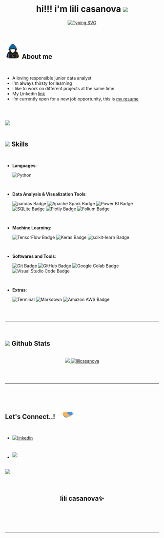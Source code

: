 
<h1 align="center"><b>hi!!! i'm lili casanova </b><img src="https://media.giphy.com/media/hvRJCLFzcasrR4ia7z/giphy.gif" width="35"></h1>
<!--  -->
<p align="center">
  <a href="https://git.io/typing-svg"><img src="https://readme-typing-svg.demolab.com?font=Raleway&duration=2500&pause=200&color=F7F7F7&center=true&vCenter=true&random=false&width=435&lines=lili+casanova;junior+data+analyst;fast-learner;work+commitment;joyful%2C+respectful+%26+responsible+%3A-)" alt="Typing SVG" /></a>
</p>


<br>



	
## <picture><img src = "https://github.com/0xAbdulKhalid/0xAbdulKhalid/raw/main/assets/mdImages/about_me.gif" width = 50px></picture> **About me**


<br>

- A loving responsible junior data analyst
- I'm always thirsty for learning
- I like to work on different projects at the same time
- My Linkedin [link](https://www.linkedin.com/in/lilicasanova/)
- I’m currently open for a new job opportunity, this is [my resume](https://lilicasanova-cv.streamlit.app/)

<br><br>

<img src="https://user-images.githubusercontent.com/73097560/115834477-dbab4500-a447-11eb-908a-139a6edaec5c.gif"><br><br>

## <img src="https://media2.giphy.com/media/QssGEmpkyEOhBCb7e1/giphy.gif?cid=ecf05e47a0n3gi1bfqntqmob8g9aid1oyj2wr3ds3mg700bl&rid=giphy.gif" width ="25"><b> Skills</b>
<br>

<p align="center">

- **Languages**:
    
    ![Python](https://img.shields.io/badge/Python%20-%2314354C.svg?style=for-the-badge&logo=python&logoColor=white)

<br>   
    
- **Data Analysis & Visualization Tools**:

   ![pandas Badge](https://img.shields.io/badge/pandas-150458?logo=pandas&logoColor=fff&style=for-the-badge)
   ![Apache Spark Badge](https://img.shields.io/badge/Apache%20Spark-E25A1C?logo=apachespark&logoColor=fff&style=for-the-badge)
   ![Power BI Badge](https://img.shields.io/badge/Power%20BI-F2C811?logo=powerbi&logoColor=000&style=for-the-badge)
   ![SQLite Badge](https://img.shields.io/badge/SQLite-003B57?logo=sqlite&logoColor=fff&style=for-the-badge)
   ![Plotly Badge](https://img.shields.io/badge/Plotly-3F4F75?logo=plotly&logoColor=fff&style=for-the-badge)
   ![Folium Badge](https://img.shields.io/badge/Folium-77B829?logo=folium&logoColor=fff&style=for-the-badge)

<br>

- **Machine Learning**:

    ![TensorFlow Badge](https://img.shields.io/badge/TensorFlow-FF6F00?logo=tensorflow&logoColor=fff&style=for-the-badge)
    ![Keras Badge](https://img.shields.io/badge/Keras-D00000?logo=keras&logoColor=fff&style=for-the-badge)
    ![scikit-learn Badge](https://img.shields.io/badge/scikit--learn-F7931E?logo=scikitlearn&logoColor=fff&style=for-the-badge)
    
<br>

- **Softwares and Tools**:

    ![Git Badge](https://img.shields.io/badge/Git-F05032?logo=git&logoColor=fff&style=for-the-badge)
    ![GitHub Badge](https://img.shields.io/badge/GitHub-181717?logo=github&logoColor=fff&style=for-the-badge)
    ![Google Colab Badge](https://img.shields.io/badge/Google%20Colab-F9AB00?logo=googlecolab&logoColor=fff&style=for-the-badge)
    ![Visual Studio Code Badge](https://img.shields.io/badge/Visual%20Studio%20Code-007ACC?logo=visualstudiocode&logoColor=fff&style=for-the-badge)

<br>

- **Extras**:

    ![Terminal](https://img.shields.io/badge/Terminal-%23054020?style=for-the-badge&logo=gnu-bash&logoColor=white)
    ![Markdown](https://img.shields.io/badge/markdown-%23000000.svg?style=for-the-badge&logo=markdown&logoColor=white)
    ![Amazon AWS Badge](https://img.shields.io/badge/Amazon%20AWS-232F3E?logo=amazonaws&logoColor=fff&style=for-the-badge)   


</p>

<br>
<br>

-----

<br>


## <img src="https://media.giphy.com/media/iY8CRBdQXODJSCERIr/giphy.gif" width="35"><b> Github Stats </b>
<br>

<div align="center">

<a href="https://github.com/lilicasanova/">
  <img src="https://github-readme-stats.vercel.app/api?username=lilicasanova&include_all_commits=true&count_private=true&show_icons=true&line_height=20&title_color=7A7ADB&icon_color=2234AE&text_color=D3D3D3&bg_color=0,000000,130F40" width="450"/>
  <img src="https://github-readme-stats.vercel.app/api/top-langs?username=lilicasanova&show_icons=true&locale=en&layout=compact&line_height=20&title_color=7A7ADB&icon_color=2234AE&text_color=D3D3D3&bg_color=0,000000,130F40" width="375"  alt="lilicasanova"/>

</a>
</div>

<br>
<br>
<br>

-----

<br>
<br>

## <b> Let's Connect..!</b><img src="https://github.com/0xAbdulKhalid/0xAbdulKhalid/raw/main/assets/mdImages/handshake.gif" width ="80">
<br>
<div align='left'>

<ul>

<li>
<a href="https://linkedin.com/in/lilicasanova" target="_blank">
<img src="https://img.shields.io/badge/linkedin:  lilicasanova-%2300acee.svg?color=405DE6&style=for-the-badge&logo=linkedin&logoColor=white" alt=linkedin style="margin-bottom: 5px;"/>
</a>
</li>

<br>

<br>

<li>
<a href="mailto:lcasanovadut@gmail.com" target="_blank">
<img src="https://img.shields.io/badge/gmail:  lcasanovadut-%23EA4335.svg?style=for-the-badge&logo=gmail&logoColor=white" t=mail style="margin-bottom: 5px;" />
</a>
</li>
	
</ul>
</div>

<br>
<img src="https://user-images.githubusercontent.com/73097560/115834477-dbab4500-a447-11eb-908a-139a6edaec5c.gif">
<br>
<br>
<br>

<div align='center'>

## <b> lili casanova✨</b>

</div>
<br>
<br>
<br>
<br>

---

<br>
